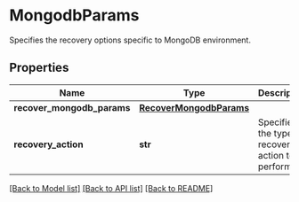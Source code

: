 # MongodbParams

Specifies the recovery options specific to MongoDB environment.

## Properties
Name | Type | Description | Notes
------------ | ------------- | ------------- | -------------
**recover_mongodb_params** | [**RecoverMongodbParams**](RecoverMongodbParams.md) |  | 
**recovery_action** | **str** | Specifies the type of recover action to be performed. | defaults to "RecoverObjects"

[[Back to Model list]](../README.md#documentation-for-models) [[Back to API list]](../README.md#documentation-for-api-endpoints) [[Back to README]](../README.md)


